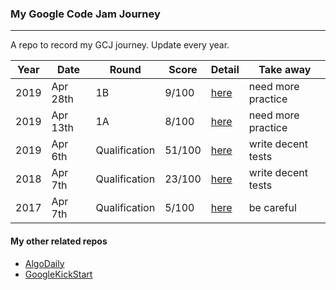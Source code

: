 ### My Google Code Jam Journey
---

A repo to record my GCJ journey. Update every year.

| Year | Date | Round | Score | Detail | Take away |
| --- | --- |--- | --- | --- | --- |
| 2019 | Apr 28th | 1B | 9/100 | [here](/2019/1b/result.md) | need more practice |
| 2019 | Apr 13th | 1A | 8/100 | [here](/2019/1a/result.md) | need more practice |
| 2019 | Apr 6th | Qualification | 51/100 | [here](/2019/qualification/result.md) | write decent tests |
| 2018 | Apr 7th | Qualification | 23/100 | [here](/2018/result.md) | write decent tests |
| 2017 | Apr 7th | Qualification| 5/100 | [here](/2017/result.md) | be careful |

#### My other related repos
- [AlgoDaily](https://github.com/calvinchankf/AlgoDaily)
- [GoogleKickStart](https://github.com/calvinchankf/GoogleKickStart)